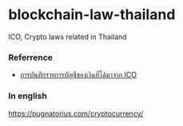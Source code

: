 # blockchain-law-thailand
ICO, Crypto laws related in Thailand

### Referrence
- [การบันทึกรายการบัญชีของเงินที่ได้มาจาก ICO](https://github.com/katopz/blockchain-law-thailand/blob/master/TZuRWD7Jnf.pdf)

### In english
https://pugnatorius.com/cryptocurrency/
